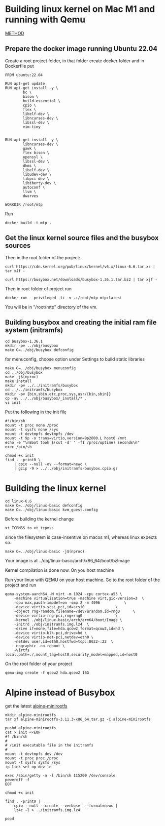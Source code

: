 # Building linux kernel on Mac M1 and running with Qemu
[METHOD](https://mgalgs.io/2021/03/23/how-to-build-a-custom-linux-kernel-for-qemu-using-docker.html)

## Prepare the docker image running Ubuntu 22.04

Create a root project folder, in that folder create docker folder and in Dockerfile put
```
FROM ubuntu:22.04

RUN apt-get update
RUN apt-get install -y \
        bc \
        bison \
        build-essential \
        cpio \
        flex \
        libelf-dev \
        libncurses-dev \
        libssl-dev \
        vim-tiny 


RUN apt-get install -y \
        libncurses-dev \
        gawk \
        flex bison \
        openssl \
        libssl-dev \
        dkms \
        libelf-dev \
        libudev-dev \
        libpci-dev \
        libiberty-dev \
        autoconf \
        llvm \
        dwarves 

WORKDIR /root/mtp

```

Run 
```
docker build -t mtp .
```


## Get the linux kernel source files and the busybox sources

Then in the root folder of the project:

```
curl https://cdn.kernel.org/pub/linux/kernel/v6.x/linux-6.6.tar.xz | tar xJf -

curl https://busybox.net/downloads/busybox-1.36.1.tar.bz2 | tar xjf -
```


Then in root folder of project run
```
docker run --privileged -ti -v .:/root/mtp mtp:latest
```

You will be in "/root/mtp" directory of the vm.

## Building busybox and creating the initial ram file system (initramfs)

```
cd busybox-1.36.1
mkdir -pv ../obj/busybox
make O=../obj/busybox defconfig
```

for menuconfig, choose option under Settings to build static libraries

```
make O=../obj/busybox menuconfig
cd ../obj/busybox
make -j$(nproc)
make install
mkdir -pv ../../initramfs/busybox
cd ../../initramfs/busybox
mkdir -pv {bin,sbin,etc,proc,sys,usr/{bin,sbin}}
cp -av ../../obj/busybox/_install/* .
vi init
```
Put the following in the init file
```
#!/bin/sh
mount -t proc none /proc
mount -t sysfs none /sys
mount -t devtmpfs devtmpfs /dev
mount -t 9p -o trans=virtio,version=9p2000.L host0 /mnt
echo -e "\nBoot took $(cut -d' ' -f1 /proc/uptime) seconds\n"
exec /bin/sh

```

```
chmod +x init
find . -print0 \
    | cpio --null -ov --format=newc \
    | gzip -9 > ../../obj/initramfs-busybox.cpio.gz
```


# Building the linux kernel

```
cd linux-6.6
make O=../obj/linux-basic defconfig
make O=../obj/linux-basic kvm_guest.config
```


Before building the kernel change
```
xt_TCPMSS to xt_tcpmss
```
since the filesystem is case-insentive on macos m1, whereas linux expects so.

```
make O=../obj/linux-basic -j$(nproc)     
```

Your image is at ../obj/linux-basic/arch/x86_64/boot/bzImage

Kernel compilation is done now. On you host machine 

Run your linux with QEMU on your host machine. Go to the root folder of the project and run
```
qemu-system-aarch64 -M virt -m 1024 -cpu cortex-a53 \
    -machine virtualization=true -machine virt,gic-version=3  \
    -cpu max,pauth-impdef=on -smp 2 -m 4096           \
    -device virtio-scsi-pci,id=scsi0              \
    -object rng-random,filename=/dev/urandom,id=rng0      \
    -device virtio-rng-pci,rng=rng0               \
    -kernel ./obj/linux-basic/arch/arm64/boot/Image \
    -initrd ./obj/initramfs.img.lz4  \
    -drive if=none,file=hda.qcow2,format=qcow2,id=hd \
    -device virtio-blk-pci,drive=hd \
    -device virtio-net-pci,netdev=eth0 \
    -netdev user,id=eth0,hostfwd=tcp::8022-:22  \
    -nographic -no-reboot \
    -virtfs local,path=./,mount_tag=host0,security_model=mapped,id=host0  
```

On the root folder of your project 
```
qemu-img create -f qcow2 hda.qcow2 16G
```

# Alpine instead of Busybox

get the latest [alpine-minirootfs](https://alpinelinux.org/downloads/)

```
mkdir alpine-minirootfs
tar xf alpine-minirootfs-3.11.3-x86_64.tar.gz -C alpine-minirootfs

pushd alpine-minirootfs
cat > init <<EOF
#! /bin/sh
#
# /init executable file in the initramfs 
#
mount -t devtmpfs dev /dev
mount -t proc proc /proc
mount -t sysfs sysfs /sys
ip link set up dev lo

exec /sbin/getty -n -l /bin/sh 115200 /dev/console
poweroff -f
EOF

chmod +x init

find . -print0 |
    cpio --null --create --verbose  --format=newc |
    lz4c -l > ../initramfs.img.lz4

popd
```
